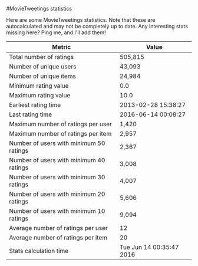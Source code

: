 #MovieTweetings statistics

Here are some MovieTweetings statistics. Note that these are autocalculated and may not be completely up to date. Any interesting stats missing here? Ping me, and I'll add them!

Metric | Value
--- | ---
Total number of ratings                 | 505,815
Number of unique users                  | 43,093
Number of unique items                  | 24,984
Minimum rating value                    | 0.0
Maximum rating value                    | 10.0
Earliest rating time                    | 2013-02-28 15:38:27
Last rating time                        | 2016-06-14 00:08:27
Maximum number of ratings per user      | 1,420
Maximum number of ratings per item      | 2,957
Number of users with minimum 50 ratings | 2,367
Number of users with minimum 40 ratings | 3,008
Number of users with minimum 30 ratings | 4,007
Number of users with minimum 20 ratings | 5,606
Number of users with minimum 10 ratings | 9,094
Average number of ratings per user      | 12
Average number of ratings per item      | 20
Stats calculation time                  | Tue Jun 14 00:35:47 2016

